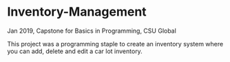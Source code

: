 # Inventory-Management
Jan 2019, Capstone for Basics in Programming, CSU Global

This project was a programming staple to create an inventory system where you can add, delete and edit a car lot inventory.  
